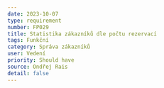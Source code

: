 ```yaml
---
date: 2023-10-07
type: requirement
number: FP029
title: Statistika zákazníků dle počtu rezervací
tags: Funkční
category: Správa zákazníků
user: Vedení
priority: Should have
source: Ondřej Rais
detail: false
---
```


